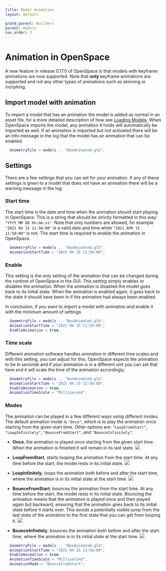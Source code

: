 ```yaml
---
title: Model Animation
layout: default

grand_parent: Builders
parent: Models
nav_order: 3
---
```


# Animation in OpenSpace
A new feature in release 0.17.0 of OpenSpace is that models with keyframe animations are now supported. Note that **only** keyframe animations are supported and not any other types of animations such as skinning or morphing.

## Import model with animation
To import a model that has an animation the model is added as normal in an asset file, for a more detailed description of how see [Loading Models](../models/model-loading). When OpenSpace imports the model, any animation it holds will automatically be imported as well. If an animation is imported but not activated there will be an info message in the log that the model has an animation that can be enabled.

```lua
  GeometryFile = models .. "BoxAnimated.glb",
```

## Settings
There are a few settings that you can set for your animation. If any of these settings is given to a model that does not have an animation there will be a warning message in the log.

### Start time
The start time is the date and time when the animation should start playing in OpenSpace. This is a string that should be strictly formatted in this way: <code>"YYYY MM DD hh:mm:ss"</code>. Note that only numbers are allowed, for example <code>"2021 04 15 11:50:00"</code> is a valid date and time while <code>"2021 APR 15 11:50:00"</code> is not. The start time is required to enable the animation in OpenSpace.

```lua
  GeometryFile = models .. "BoxAnimated.glb",
  AnimationStartTime = "2021 04 15 11:50:00",
```

### Enable
This setting is the only setting of the animation that can be changed during the runtime of OpenSpace in the GUI. This setting simply enables or disables the animation. When the animation is disabled the model goes back to its initial state. When the animation is enabled again, it goes back to the state it should have been in if the animation had always been enabled.

In conclusion, if you want to import a model with animation and enable it with the minimum amount of settings:

```lua
  GeometryFile = models .. "BoxAnimated.glb",
  AnimationStartTime = "2021 04 15 11:50:00",
  EnableAnimation = true,
```

### Time scale
Different animation software handles animation in different time scales and with this setting, you can adjust for this. OpenSpace expects the animation to be in seconds and if your animation is in a different unit you can set that here and it will scale the time of the animation accordingly.

```lua
  GeometryFile = models .. "BoxAnimated.glb",
  AnimationStartTime = "2021 04 15 11:50:00",
  EnableAnimation = true,
  AnimationTimeScale = "Millisecond",
```

### Modes
The animation can be played in a few different ways using different modes. The default animation mode is <code>"Once"</code>, which is to play the animation once starting from the given start time. Other options are: <code>"LoopFromStart"</code>, <code>"LoopInfinitely"</code>, <code>"BounceFromStart"</code>, and <code>"BounceInfinitely"</code>.

- **Once**, the animation is played once starting from the given start time. When the animation is finished it will remain in its last state.
![](images/once.png)

- **LoopFromStart**, starts looping the animation from the start time. At any time before the start, the model rests in its initial state.
![](images/loopStart.png)

- **LoopInfinitely**, loops the animation both before and after the start time, where the animation is in its initial state at the start time.
![](images/loopInf.png)

- **BounceFromStart**, bounces the animation from the start time. At any time before the start, the model rests in its initial state. Bouncing the animation means that the animation is played once and then played again but backward, ensuring that the animation goes back to its initial state before it starts over. This avoids a potentially visible jump from the last state of the animation to the first state that you can get from looping it.
![](images/bounceStart.png)

- **BounceInfinitely**, bounces the animation both before and after the start time, where the animation is in its initial state at the start time.
![](images/bounceInf.png)

```lua
  GeometryFile = models .. "BoxAnimated.glb",
  AnimationStartTime = "2021 04 15 11:50:00",
  EnableAnimation = true,
  AnimationTimeScale = "Millisecond",
  AnimationMode = "BounceFromStart",
```
